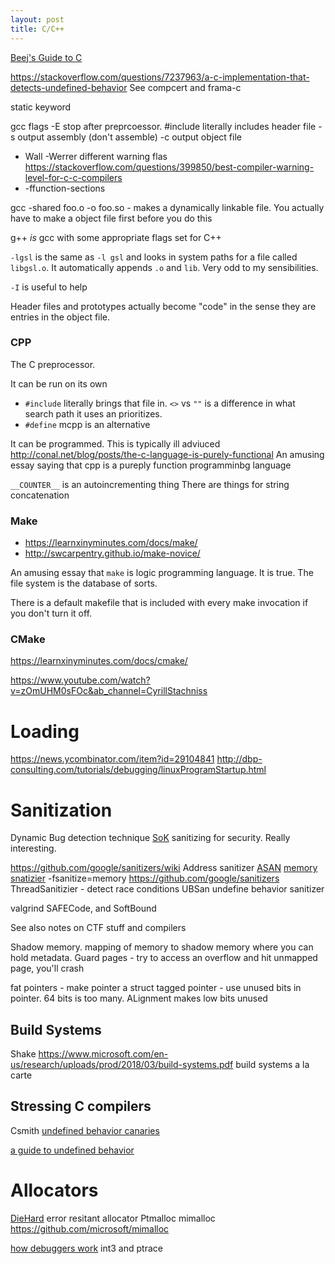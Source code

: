 ```yaml
---
layout: post
title: C/C++
---
```

[Beej's Guide to C](https://beej.us/guide/bgc/)

<https://stackoverflow.com/questions/7237963/a-c-implementation-that-detects-undefined-behavior>
See compcert and frama-c

static keyword


gcc flags
-E stop after preprcoessor. #include literally includes header file
-s output assembly (don't assemble)
-c output object file

- Wall -Werrer different warning flas https://stackoverflow.com/questions/399850/best-compiler-warning-level-for-c-c-compilers
- -ffunction-sections 

gcc -shared foo.o -o foo.so  - makes a dynamically linkable file. You actually have to make a object file first before you do this

g++ _is_ gcc with some appropriate flags set for C++

`-lgsl` is the same as `-l gsl` and looks in system paths for a file called `libgsl.o`. It automatically appends `.o` and `lib`. Very odd to my sensibilities.

`-I` is useful to help 

Header files and prototypes actually become "code" in the sense they are entries in the object file.

### CPP

The C preprocessor.

It can be run on its own

- `#include` literally brings that file in. `<>` vs `""` is a difference in what search path it uses an prioritizes.
- `#define` 
mcpp is an alternative


It can be programmed. This is typically ill adviuced <http://conal.net/blog/posts/the-c-language-is-purely-functional> An amusing essay saying that cpp is a pureply function programminbg language

`__COUNTER__` is an autoincrementing thing
There are things for string concatenation

### Make
- <https://learnxinyminutes.com/docs/make/>
- <http://swcarpentry.github.io/make-novice/>

An amusing essay that `make` is logic programming language. It is true.
The file system is the database of sorts.


There is a default makefile that is included with every make invocation if you don't turn it off.



### CMake
<https://learnxinyminutes.com/docs/cmake/>

<https://www.youtube.com/watch?v=zOmUHM0sFOc&ab_channel=CyrillStachniss>


# Loading 
<https://news.ycombinator.com/item?id=29104841> <http://dbp-consulting.com/tutorials/debugging/linuxProgramStartup.html>

# Sanitization
Dynamic Bug detection technique
[SoK](https://oaklandsok.github.io/papers/song2019.pdf) sanitizing for security. Really interesting.

https://github.com/google/sanitizers/wiki
Address sanitizer [ASAN](https://en.wikipedia.org/wiki/AddressSanitizer) 
[memory snatizier](https://clang.llvm.org/docs/MemorySanitizer.html) -fsanitize=memory
https://github.com/google/sanitizers
ThreadSanitizier - detect race conditions
UBSan undefine behavior sanitizer

valgrind
SAFECode, and SoftBound

See also notes on CTF stuff and compilers

Shadow memory. mapping of memory to shadow memory where you can hold metadata.
Guard pages - try to access an overflow and hit unmapped page, you'll crash

fat pointers - make pointer a struct
tagged pointer - use unused bits in pointer. 64 bits is too many. ALignment makes low bits unused



## Build Systems
Shake
https://www.microsoft.com/en-us/research/uploads/prod/2018/03/build-systems.pdf build systems a la carte



## Stressing C compilers
Csmith
[undefined behavior canaries](https://github.com/regehr/ub-canaries)


[a guide to undefined behavior](https://blog.regehr.org/archives/213)


# Allocators
[DieHard](https://github.com/emeryberger/DieHard) error resitant allocator
Ptmalloc
mimalloc https://github.com/microsoft/mimalloc



[how debuggers work](https://eli.thegreenplace.net/2011/01/27/how-debuggers-work-part-2-breakpoints) int3 and ptrace